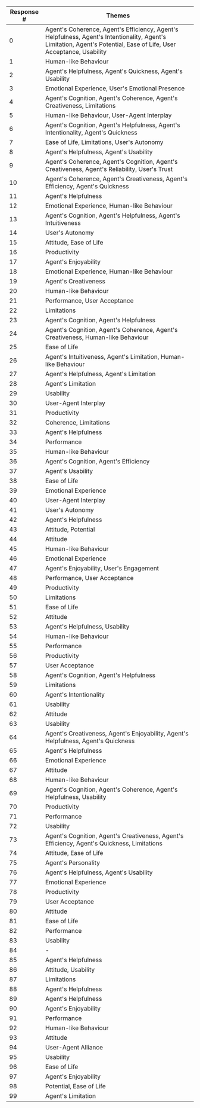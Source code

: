 | Response # | Themes                                                                                       |
|------------|----------------------------------------------------------------------------------------------|
| 0          | Agent's Coherence, Agent's Efficiency, Agent's Helpfulness, Agent's Intentionality, Agent's Limitation, Agent's Potential, Ease of Life, User Acceptance, Usability |
| 1          | Human-like Behaviour                                                                          |
| 2          | Agent's Helpfulness, Agent's Quickness, Agent's Usability                                     |
| 3          | Emotional Experience, User's Emotional Presence                                               |
| 4          | Agent's Cognition, Agent's Coherence, Agent's Creativeness, Limitations                       |
| 5          | Human-like Behaviour, User-Agent Interplay                                                    |
| 6          | Agent's Cognition, Agent's Helpfulness, Agent's Intentionality, Agent's Quickness             |
| 7          | Ease of Life, Limitations, User's Autonomy                                                    |
| 8          | Agent's Helpfulness, Agent's Usability                                                        |
| 9          | Agent's Coherence, Agent's Cognition, Agent's Creativeness, Agent's Reliability, User's Trust |
| 10         | Agent's Coherence, Agent's Creativeness, Agent's Efficiency, Agent's Quickness                |
| 11         | Agent's Helpfulness                                                                           |
| 12         | Emotional Experience, Human-like Behaviour                                                    |
| 13         | Agent's Cognition, Agent's Helpfulness, Agent's Intuitiveness                                  |
| 14         | User's Autonomy                                                                               |
| 15         | Attitude, Ease of Life                                                                        |
| 16         | Productivity                                                                                  |
| 17         | Agent's Enjoyability                                                                          |
| 18         | Emotional Experience, Human-like Behaviour                                                    |
| 19         | Agent's Creativeness                                                                          |
| 20         | Human-like Behaviour                                                                          |
| 21         | Performance, User Acceptance                                                                  |
| 22         | Limitations                                                                                   |
| 23         | Agent's Cognition, Agent's Helpfulness                                                        |
| 24         | Agent's Cognition, Agent's Coherence, Agent's Creativeness, Human-like Behaviour              |
| 25          | Ease of Life                                                                                  |
| 26          | Agent's Intuitiveness, Agent's Limitation, Human-like Behaviour                               |
| 27          | Agent's Helpfulness, Agent's Limitation                                                       |
| 28          | Agent's Limitation                                                                            |
| 29          | Usability                                                                                     |
| 30          | User-Agent Interplay                                                                          |
| 31          | Productivity                                                                                  |
| 32          | Coherence, Limitations                                                                        |
| 33          | Agent's Helpfulness                                                                           |
| 34          | Performance                                                                                   |
| 35          | Human-like Behaviour                                                                          |
| 36          | Agent's Cognition, Agent's Efficiency                                                         |
| 37          | Agent's Usability                                                                             |
| 38          | Ease of Life                                                                                  |
| 39          | Emotional Experience                                                                          |
| 40          | User-Agent Interplay                                                                          |
| 41          | User's Autonomy                                                                               |
| 42          | Agent's Helpfulness                                                                           |
| 43          | Attitude, Potential                                                                            |
| 44          | Attitude                                                                                      |
| 45          | Human-like Behaviour                                                                          |
| 46          | Emotional Experience                                                                          |
| 47          | Agent's Enjoyability, User's Engagement                                                       |
| 48          | Performance, User Acceptance                                                                  |
| 49          | Productivity                                                                                  |
| 50          | Limitations                                                                                   |
| 51          | Ease of Life                                                                                  |
| 52          | Attitude                                                                                      |
| 53          | Agent's Helpfulness, Usability                                                                |
| 54          | Human-like Behaviour                                                                          |
| 55          | Performance                                                                                   |
| 56          | Productivity                                                                                  |
| 57          | User Acceptance                                                                               |
| 58          | Agent's Cognition, Agent's Helpfulness                                                        |
| 59          | Limitations                                                                                   |
| 60          | Agent's Intentionality                                                                        |
| 61          | Usability                                                                                     |
| 62          | Attitude                                                                                      |
| 63          | Usability                                                                                     |
| 64          | Agent's Creativeness, Agent's Enjoyability, Agent's Helpfulness, Agent's Quickness            |
| 65          | Agent's Helpfulness                                                                           |
| 66          | Emotional Experience                                                                          |
| 67          | Attitude                                                                                      |
| 68          | Human-like Behaviour                                                                          |
| 69          | Agent's Cognition, Agent's Coherence, Agent's Helpfulness, Usability                          |
| 70          | Productivity                                                                                  |
| 71          | Performance                                                                                   |
| 72          | Usability                                                                                     |
| 73          | Agent's Cognition, Agent's Creativeness, Agent's Efficiency, Agent's Quickness, Limitations   |
| 74          | Attitude, Ease of Life                                                                        |
| 75          | Agent's Personality                                                                           |
| 76          | Agent's Helpfulness, Agent's Usability                                                        |
| 77          | Emotional Experience                                                                          |
| 78          | Productivity                                                                                  |
| 79          | User Acceptance                                                                               |
| 80          | Attitude                                                                                      |
| 81          | Ease of Life                                                                                  |
| 82          | Performance                                                                                   |
| 83          | Usability                                                                                     |
| 84          | -                                                                                            |
| 85          | Agent's Helpfulness                                                                           |
| 86          | Attitude, Usability                                                                           |
| 87          | Limitations                                                                                   |
| 88          | Agent's Helpfulness                                                                           |
| 89          | Agent's Helpfulness                                                                           |
| 90          | Agent's Enjoyability                                                                          |
| 91          | Performance                                                                                   |
| 92          | Human-like Behaviour                                                                          |
| 93          | Attitude                                                                                      |
| 94          | User-Agent Alliance                                                                           |
| 95          | Usability                                                                                     |
| 96          | Ease of Life                                                                                  |
| 97          | Agent's Enjoyability                                                                          |
| 98          | Potential, Ease of Life                                                                       |
| 99          | Agent's Limitation                                                                            |